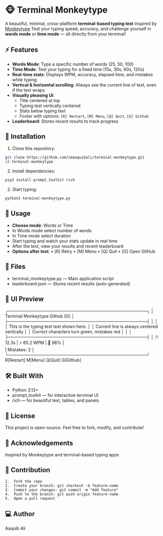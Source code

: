 # 🐵 Terminal Monkeytype

A beautiful, minimal, cross-platform **terminal-based typing test** inspired by [Monkeytype](https://monkeytype.com)
Test your typing speed, accuracy, and challenge yourself in **words mode** or **time mode** — all directly from your terminal!


## ⚡ Features

- **Words Mode**: Type a specific number of words (25, 50, 100)  
- **Time Mode**: Test your typing for a fixed time (15s, 30s, 60s, 120s)  
- **Real-time stats**: Displays WPM, accuracy, elapsed time, and mistakes while typing 
- **Vertical & horizontal scrolling**: Always see the current line of text, even if the text wraps  
- **Visually pleasing UI**:
  - Title centered at top
  - Typing test vertically centered
  - Stats below typing text
  - Footer with options: `[R] Restart`, `[M] Menu`, `[Q] Quit`, `[G] Github`
- **Leaderboard**: Stores recent results to track progress 

## 🎯 Installation

1. Clone this repository:

```bash
git clone https://github.com/imaaquibali/terminal-monkeytype.git
cd terminal-monkeytype 
```
2.	Install dependencies:
```bash
pip3 install prompt_toolkit rich
```
2.	Start typing:
```bash
python3 terminal-monkeytype.py
```

## 🏃 Usage

- **Choose mode**: Words or Time
- In Words mode select number of words
- In Time mode select duration
- Start typing and watch your stats update in real time
- After the test, view your results and recent leaderboard
- **Options after test**:
	•	[R] Retry
	•	[M] Menu
	•	[Q] Quit
	•	[G] Open GitHub

## 📂 Files
- terminal_monkeytype.py — Main application script
- leaderboard.json — Stores recent results (auto-generated)

## 🎨 UI Preview
┌──────────────────────────────────────────────┐
│           Terminal Monkeytype     Github [G] │
├──────────────────────────────────────────────┤
│                                              │
│  This is the typing test text shown here.    │
│  Current line is always centered vertically  │
│  Correct characters turn green, mistakes red │
│                                              │
├──────────────────────────────────────────────┤
│ ⏱ 12.3s   |   ⚡ 65.2 WPM   |   🎯 98%        |  
| Mistakes: 2                                  │
└──────────────────────────────────────────────┘
R[Restart]   M[Menu]   Q[Quit]   G[Github]

## 🛠 Built With
- Python 3.13+
- prompt_toolkit — for interactive terminal UI
- rich — for beautiful text, tables, and panels

## 🔗 License
This project is open-source. Feel free to fork, modify, and contribute!

## 🌟 Acknowledgements
Inspired by Monkeytype and terminal-based typing apps

## 🚀 Contribution
	1.	Fork the repo
	2.	Create your branch: git checkout -b feature-name
	3.	Commit your changes: git commit -m "Add feature"
	4.	Push to the branch: git push origin feature-name
	5.	Open a pull request

## 💻 Author
Aaquib Ali 